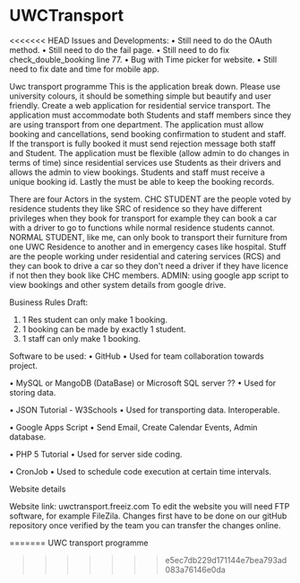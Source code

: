 # UWCTransport


<<<<<<< HEAD
Issues and Developments:
• Still need to do the OAuth method.
• Still need to do the fail page.
• Still need to do fix check_double_booking line 77.
• Bug with Time picker for website.
• Still need to fix date and time for mobile app.

Uwc transport programme
This is the application break down.
Please use university colours, it should be something simple but beautify and user friendly.
Create a web application for residential service transport. The application must accommodate both Students and staff members since they are using transport from one department. The application must allow booking and cancellations, send booking confirmation to student and staff. If the transport is fully booked it must send rejection message both staff and Student. The application must be flexible (allow admin to do changes in terms of time) since residential services use Students as their drivers and allows the admin to view bookings. Students and staff must receive a unique booking id. Lastly the must be able to keep the booking records.

There are four Actors in the system.
CHC STUDENT are the people voted by residence students they like SRC of residence so they have different privileges when they book for transport for example they can book a car with a driver to go to functions while normal residence students cannot.
NORMAL STUDENT, like me, can only book to transport their furniture from one UWC Residence to another and in emergency cases like hospital.
Stuff are the people working under residential and catering services (RCS) and they can book to drive a car so they don't need a driver if they have licence if not then they book like CHC members.
ADMIN: using google app script to view bookings and other system details from google drive.

Business Rules Draft:
1.	1 Res student can only make 1 booking.
2.	1 booking can be made by exactly 1 student.
3.	1 staff can only make 1 booking.

Software to be used:
•	GitHub
•		Used for team collaboration towards project.

•	MySQL or MangoDB (DataBase) or Microsoft SQL server ??
•		Used for storing data.

•	JSON Tutorial - W3Schools
•		Used for transporting data. Interoperable.

•	Google Apps Script
•		Send Email, Create Calendar Events, Admin database.

•	PHP 5 Tutorial
•		Used for server side coding.

•	CronJob
•		Used to schedule code execution at certain time intervals.


Website details

Website link: uwctransport.freeiz.com
To edit the website you will need FTP software, for example FileZila.
Changes first have to be done on our gitHub repository once verified by the team you can transfer the changes online.

=======
UWC transport programme
>>>>>>> e5ec7db229d171144e7bea793ad083a76146e0da
